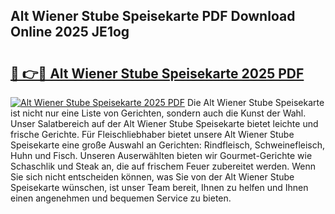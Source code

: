 ## Alt Wiener Stube Speisekarte PDF Download Online 2025 JE1og

# <h2><a href="http://gcat9j.nevu.top/?p=Alt+Wiener+Stube+Speisekarte">🔗 👉🔴 Alt Wiener Stube Speisekarte 2025 PDF</a></h2>

[![Alt Wiener Stube Speisekarte 2025 PDF](https://i.imgur.com/dBaPXMq.png)](http://gcat9j.nevu.top/?p=Alt+Wiener+Stube+Speisekarte)
Die Alt Wiener Stube Speisekarte ist nicht nur eine Liste von Gerichten, sondern auch die Kunst der Wahl. Unser Salatbereich auf der Alt Wiener Stube Speisekarte bietet leichte und frische Gerichte. Für Fleischliebhaber bietet unsere Alt Wiener Stube Speisekarte eine große Auswahl an Gerichten: Rindfleisch, Schweinefleisch, Huhn und Fisch. Unseren Auserwählten bieten wir Gourmet-Gerichte wie Schaschlik und Steak an, die auf frischem Feuer zubereitet werden. Wenn Sie sich nicht entscheiden können, was Sie von der Alt Wiener Stube Speisekarte wünschen, ist unser Team bereit, Ihnen zu helfen und Ihnen einen angenehmen und bequemen Service zu bieten.
